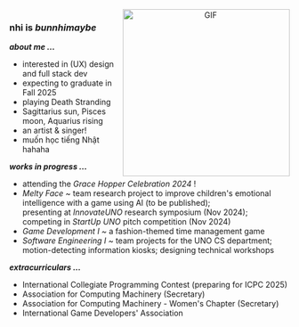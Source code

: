 <a target="_blank" align="center">
  <img align="right" top="500" width="300" alt="GIF" 
    src="https://media.giphy.com/media/LpDiryMEixuceVyRMi/giphy.gif?cid=ecf05e47w54h3x63colhuydc5q8wcn1qj5btz9xiw5vx1rng&ep=v1_gifs_search&rid=giphy.gif&ct=g"></a>

<h3>nhi is <em>bunnhimaybe</em></h3>

_**about me ...**_
<ul>
  <li> interested in (UX) design and full stack dev
  <li> expecting to graduate in Fall 2025
  <li> playing Death Stranding
  <li> Sagittarius sun, Pisces moon, Aquarius rising
  <li> an artist & singer!
  <li> muốn học tiếng Nhật hahaha
</ul>

_**works in progress ...**_
<ul>
  <li>attending the <em>Grace Hopper Celebration 2024</em> !
  <li><em>Melty Face ~ </em> team research project to improve children's emotional intelligence with a game using AI (to be published); <br>
  presenting at <em>InnovateUNO</em> research symposium (Nov 2024); <br>
  competing in <em>StartUp UNO</em> pitch competition (Nov 2024)
  <li><em>Game Development I ~ </em>a fashion-themed time management game
  <li><em>Software Engineering I ~ </em>team projects for the UNO CS department; <br>
  motion-detecting information kiosks; designing  technical workshops
</ul>

_**extracurriculars ...**_
<ul>
  <li> International Collegiate Programming Contest (preparing for ICPC 2025)
  <li>Association for Computing Machinery (Secretary)
  <li>Association for Computing Machinery - Women's Chapter (Secretary)
  <li>International Game Developers' Association
</ul>
<!--
**bunnhimaybe/bunnhimaybe** is a ✨ _special_ ✨ repository because its `README.md` (this file) appears on your GitHub profile.

Here are some ideas to get you started:

- 🔭 I’m currently working on ...
- 🌱 I’m currently learning ...
- 👯 I’m looking to collaborate on ...
- 🤔 I’m looking for help with ...
- 💬 Ask me about ...
- 📫 How to reach me: ...
- 😄 Pronouns: ...
- ⚡ Fun fact: ...

<div id="header" align="center">
  <img src="https://media.giphy.com/media/WgncljJskOk6SsyiRz/giphy.gif" width="100"/>
</div>
-->
